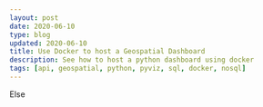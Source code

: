 ```yaml
---
layout: post
date: 2020-06-10
type: blog
updated: 2020-06-10
title: Use Docker to host a Geospatial Dashboard
description: See how to host a python dashboard using docker
tags: [api, geospatial, python, pyviz, sql, docker, nosql]
---
```

Else